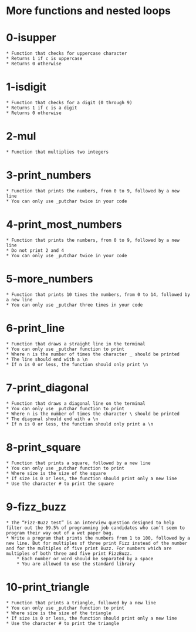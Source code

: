 # More functions and nested loops

# 0-isupper
	* Function that checks for uppercase character
	* Returns 1 if c is uppercase
	* Returns 0 otherwise
# 1-isdigit
	* Function that checks for a digit (0 through 9)
	* Returns 1 if c is a digit
	* Returns 0 otherwise
# 2-mul
	* Function that multiplies two integers
# 3-print_numbers
	* Function that prints the numbers, from 0 to 9, followed by a new line
	* You can only use _putchar twice in your code
# 4-print_most_numbers
	* Function that prints the numbers, from 0 to 9, followed by a new line
	* Do not print 2 and 4
	* You can only use _putchar twice in your code
# 5-more_numbers
	* Function that prints 10 times the numbers, from 0 to 14, followed by a new line
	* You can only use _putchar three times in your code
# 6-print_line
	* Function that draws a straight line in the terminal
	* You can only use _putchar function to print
	* Where n is the number of times the character _ should be printed
	* The line should end with a \n
	* If n is 0 or less, the function should only print \n
# 7-print_diagonal
	* Function that draws a diagonal line on the terminal
	* You can only use _putchar function to print
	* Where n is the number of times the character \ should be printed
	* The diagonal should end with a \n
	* If n is 0 or less, the function should only print a \n
# 8-print_square
	* Function that prints a square, followed by a new line
	* You can only use _putchar function to print
	* Where size is the size of the square
	* If size is 0 or less, the function should print only a new line
	* Use the character # to print the square
# 9-fizz_buzz
	* The “Fizz-Buzz test” is an interview question designed to help filter out the 99.5% of programming job candidates who can’t seem to program their way out of a wet paper bag.
	* Write a program that prints the numbers from 1 to 100, followed by a new line. But for multiples of three print Fizz instead of the number and for the multiples of five print Buzz. For numbers which are multiples of both three and five print FizzBuzz.
		* Each number or word should be separated by a space
		* You are allowed to use the standard library
# 10-print_triangle
	* Function that prints a triangle, followed by a new line
	* You can only use _putchar function to print
	* Where size is the size of the triangle
	* If size is 0 or less, the function should print only a new line
	* Use the character # to print the triangle
